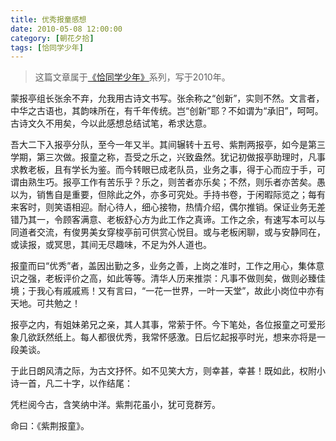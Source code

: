 ```yaml
---
title: 优秀报童感想
date: 2010-05-08 12:00:00
category: [朝花夕拾]
tags: [恰同学少年]
---
```


> 这篇文章属于[《恰同学少年》](/posts/being-a-young-student)系列，写于2010年。

<!--more-->

蒙报亭组长张余不弃，允我用古诗文书写。张余称之“创新”，实则不然。文言者，中华之古语也，其韵味所在，有千年传统。岂“创新”耶？不如谓为“承旧”，呵呵。古诗文久不用矣，今以此感想总结试笔，希求达意。 

吾大二下入报亭分队，至今一年又半。其间辗转十五号、紫荆两报亭，如今是第三学期，第三次做。报童之称，吾受之乐之，兴致盎然。犹记初做报亭助理时，凡事求教老板，且有学长为鉴。而今转眼已成老队员，业务之事，得于心而应于手，可谓由熟生巧。报亭工作有苦乐乎？乐之，则苦者亦乐矣；不然，则乐者亦苦矣。愚以为，销售自是重要，但除此之外，亦多可究处。手持书卷，于闲暇际览之；每有来客时，则笑语相迎。耐心待人，细心接物，热情介绍，偶尔推销。保证业务无差错乃其一，令顾客满意、老板舒心方为此工作之真谛。工作之余，有速写本可以与同道者交流，有俊男美女穿梭亭前可供赏心悦目。或与老板闲聊，或与安静同在，或读报，或冥思，其间无尽趣味，不足为外人道也。 

报童而曰“优秀”者，盖因出勤之多，业务之善，上岗之准时，工作之用心，集体意识之强，老板评价之高，如此等等。清华人历来推崇：凡事不做则矣，做则必臻佳境；于我心有戚戚焉！又有言曰，“一花一世界，一叶一天堂”，故此小岗位中亦有天地。可共勉之！ 

报亭之内，有姐妹弟兄之亲，其人其事，常萦于怀。今下笔处，各位报童之可爱形象几欲跃然纸上。每人都很优秀，我常怀感激。日后忆起报亭时光，想来亦将是一段美谈。 

于此日朗风清之际，为古文抒怀。如不见笑大方，则幸甚，幸甚！既如此，权附小诗一首，凡二十字，以作结尾： 

凭栏阅今古，含笑纳中洋。紫荆花虽小，犹可竞群芳。 

命曰：《紫荆报童》。 

